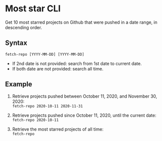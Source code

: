 # Most star CLI

Get 10 most starred projects on Github that were pushed in a date range, in descending order.

## Syntax

`fetch-repo [YYYY-MM-DD] [YYYY-MM-DD]`

- If 2nd date is not provided: search from 1st date to current date.
- If both date are not provided: search all time.

## Example

1. Retrieve projects pushed between October 11, 2020, and November 30, 2020:<br>
   `fetch-repo 2020-10-11 2020-11-31`

2. Retrieve projects pushed since October 11, 2020, until the current date:<br>
   `fetch-repo 2020-10-11`

3. Retrieve the most starred projects of all time:<br>
   `fetch-repo`
